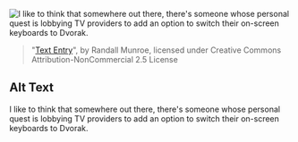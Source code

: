 ![I like to think that somewhere out there, there's someone whose personal quest is lobbying TV providers to add an option to switch their on-screen keyboards to Dvorak.](https://imgs.xkcd.com/comics/text_entry.png)
> "[Text Entry](https://xkcd.com/2137/)", by Randall Munroe, licensed under Creative Commons Attribution-NonCommercial 2.5 License

## Alt Text
I like to think that somewhere out there, there's someone whose personal quest is lobbying TV providers to add an option to switch their on-screen keyboards to Dvorak.
